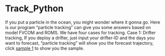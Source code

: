 # Track_Python
If you put a particle in the ocean, you might wonder where it gonna go. Here is our program “particle tracking” can give you some answers based on model FVCOM and ROMS. We have four cases for tracking.
Case 1: Drifter tracking, If you deploy a drifter, just input your drifter-ID and the days you want to forecast, “particle tracking” will show you the forecast trajectory, click [sample 1]() to show you the sample.
